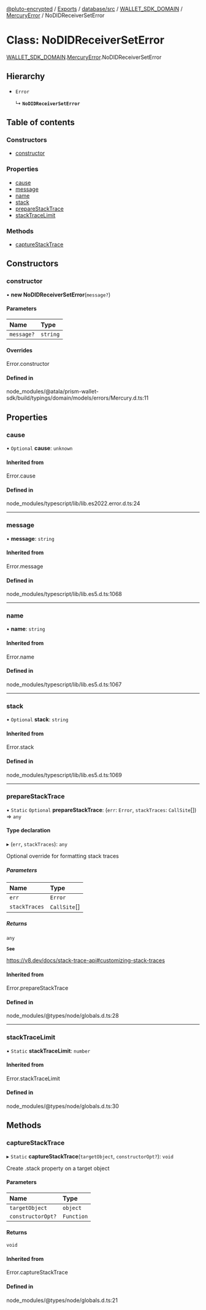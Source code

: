 [@pluto-encrypted](../README.md) / [Exports](../modules.md) / [database/src](../modules/database_src.md) / [WALLET\_SDK\_DOMAIN](../modules/database_src.WALLET_SDK_DOMAIN.md) / [MercuryError](../modules/database_src.WALLET_SDK_DOMAIN.MercuryError.md) / NoDIDReceiverSetError

# Class: NoDIDReceiverSetError

[WALLET\_SDK\_DOMAIN](../modules/database_src.WALLET_SDK_DOMAIN.md).[MercuryError](../modules/database_src.WALLET_SDK_DOMAIN.MercuryError.md).NoDIDReceiverSetError

## Hierarchy

- `Error`

  ↳ **`NoDIDReceiverSetError`**

## Table of contents

### Constructors

- [constructor](database_src.WALLET_SDK_DOMAIN.MercuryError.NoDIDReceiverSetError.md#constructor)

### Properties

- [cause](database_src.WALLET_SDK_DOMAIN.MercuryError.NoDIDReceiverSetError.md#cause)
- [message](database_src.WALLET_SDK_DOMAIN.MercuryError.NoDIDReceiverSetError.md#message)
- [name](database_src.WALLET_SDK_DOMAIN.MercuryError.NoDIDReceiverSetError.md#name)
- [stack](database_src.WALLET_SDK_DOMAIN.MercuryError.NoDIDReceiverSetError.md#stack)
- [prepareStackTrace](database_src.WALLET_SDK_DOMAIN.MercuryError.NoDIDReceiverSetError.md#preparestacktrace)
- [stackTraceLimit](database_src.WALLET_SDK_DOMAIN.MercuryError.NoDIDReceiverSetError.md#stacktracelimit)

### Methods

- [captureStackTrace](database_src.WALLET_SDK_DOMAIN.MercuryError.NoDIDReceiverSetError.md#capturestacktrace)

## Constructors

### constructor

• **new NoDIDReceiverSetError**(`message?`)

#### Parameters

| Name | Type |
| :------ | :------ |
| `message?` | `string` |

#### Overrides

Error.constructor

#### Defined in

node_modules/@atala/prism-wallet-sdk/build/typings/domain/models/errors/Mercury.d.ts:11

## Properties

### cause

• `Optional` **cause**: `unknown`

#### Inherited from

Error.cause

#### Defined in

node_modules/typescript/lib/lib.es2022.error.d.ts:24

___

### message

• **message**: `string`

#### Inherited from

Error.message

#### Defined in

node_modules/typescript/lib/lib.es5.d.ts:1068

___

### name

• **name**: `string`

#### Inherited from

Error.name

#### Defined in

node_modules/typescript/lib/lib.es5.d.ts:1067

___

### stack

• `Optional` **stack**: `string`

#### Inherited from

Error.stack

#### Defined in

node_modules/typescript/lib/lib.es5.d.ts:1069

___

### prepareStackTrace

▪ `Static` `Optional` **prepareStackTrace**: (`err`: `Error`, `stackTraces`: `CallSite`[]) => `any`

#### Type declaration

▸ (`err`, `stackTraces`): `any`

Optional override for formatting stack traces

##### Parameters

| Name | Type |
| :------ | :------ |
| `err` | `Error` |
| `stackTraces` | `CallSite`[] |

##### Returns

`any`

**`See`**

https://v8.dev/docs/stack-trace-api#customizing-stack-traces

#### Inherited from

Error.prepareStackTrace

#### Defined in

node_modules/@types/node/globals.d.ts:28

___

### stackTraceLimit

▪ `Static` **stackTraceLimit**: `number`

#### Inherited from

Error.stackTraceLimit

#### Defined in

node_modules/@types/node/globals.d.ts:30

## Methods

### captureStackTrace

▸ `Static` **captureStackTrace**(`targetObject`, `constructorOpt?`): `void`

Create .stack property on a target object

#### Parameters

| Name | Type |
| :------ | :------ |
| `targetObject` | `object` |
| `constructorOpt?` | `Function` |

#### Returns

`void`

#### Inherited from

Error.captureStackTrace

#### Defined in

node_modules/@types/node/globals.d.ts:21
